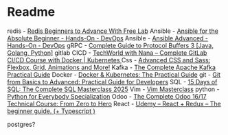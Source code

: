 
# Readme



redis - [Redis Beginners to Advance With Free Lab](https://www.udemy.com/course/redis-latest/?srsltid=AfmBOorcslFUHnGBk-c47vIuU4Z_PD1A_CcFvJIC1T9qWzrDjQuY1x1K&couponCode=KEEPLEARNING)
Ansible  - [Ansible for the Absolute Beginner - Hands-On - DevOps](https://www.udemy.com/course/learn-ansible/?couponCode=LETSLEARNNOW) 
Ansible  - [Ansible Advanced - Hands-On - DevOps](https://www.udemy.com/course/learn-ansible-advanced/?couponCode=LETSLEARNNOW) 
gRPC  - [Complete Guide to Protocol Buffers 3 [Java, Golang, Python]](https://www.udemy.com/course/protocol-buffers/?couponCode=LETSLEARNNOW) 
gitlab CICD  - [TechWorld with Nana – Complete GitLab CI/CD Course with Docker | Kubernetes ](https://downloadly.ir/elearning/video-tutorials/complete-gitlab-ci-cd-course-with-docker-kubernetes-microservices/) 
Css  - [Advanced CSS and Sass: Flexbox, Grid, Animations and More!](https://www.udemy.com/course/advanced-css-and-sass/?couponCode=LETSLEARNNOW) 
Kafka  - [The Complete Apache Kafka Practical Guide](https://www.udemy.com/course/apache_kafka/?couponCode=LETSLEARNNOW) 
Docker  - [Docker & Kubernetes: The Practical Guide](https://www.udemy.com/course/docker-kubernetes-the-practical-guide/?couponCode=KEEPLEARNING) 
git  - [Git from Basics to Advanced: Practical Guide for Developers](https://www.udemy.com/course/git-learnit/?srsltid=AfmBOoovvxs1bgNUPSpQl40hKquXzl5O9x1OuLCzMuiWW1LnqivvGi7m&couponCode=LETSLEARNNOW) 
SQL  - [15 Days of SQL: The Complete SQL Masterclass 2025](https://www.udemy.com/course/15-days-of-sql/?couponCode=LETSLEARNNOW) 
Vim  - [Vim Masterclass](https://www.udemy.com/course/vim-commands-cheat-sheet/?couponCode=KEEPLEARNING) 
python  - [Python for Everybody Specialization](https://www.coursera.org/specializations/python) 
Odoo  - [The Complete Odoo 16/17 Technical Course: From Zero to Hero](https://www.udemy.com/course/the-complete-odoo-technical-course-2023-from-zero-to-hero/?couponCode=KEEPLEARNING) 
React  - [Udemy – React + Redux – The beginner guide. (+ Typescript )  ](https://www.udemy.com/course/react-js-redux-guide-du-debutant/?couponCode=KEEPLEARNING) 

postgres?

